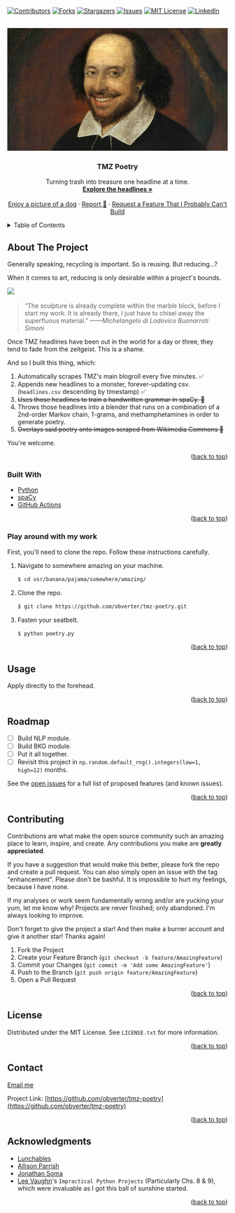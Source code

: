 <div id="top"></div>
<!--
*** Thanks for checking out the Best-README-Template. If you have a suggestion
*** that would make this better, please fork the repo and create a pull request
*** or simply open an issue with the tag "enhancement".
*** Don't forget to give the project a star!
*** Thanks again! Now go create something AMAZING! :D
-->

<!-- PROJECT SHIELDS -->
<!--
*** I'm using markdown "reference style" links for readability.
*** Reference links are enclosed in brackets [ ] instead of parentheses ( ).
*** See the bottom of this document for the declaration of the reference variables
*** for contributors-url, forks-url, etc. This is an optional, concise syntax you may use.
*** https://www.markdownguide.org/basic-syntax/#reference-style-links
-->
[![Contributors][contributors-shield]][contributors-url]
[![Forks][forks-shield]][forks-url]
[![Stargazers][stars-shield]][stars-url]
[![Issues][issues-shield]][issues-url]
[![MIT License][license-shield]][license-url]
[![LinkedIn][linkedin-shield]][linkedin-url]

<!-- PROJECT LOGO -->
<br />
<div align="center">
  <a href="https://github.com/obverter/tmz-poetry">
    <img src="images/willie.png">
  </a>

<h3 align="center">TMZ Poetry</h3>

  <p align="center">
    Turning trash into treasure one headline at a time.
    <br />
    <a href="headlines.csv"><strong>Explore the headlines »</strong></a>
    <br />
    <br />
    <a href="https://random.dog/">Enjoy a picture of a dog</a>
    ·
    <a href="https://github.com/obverter/tmz-poetry/issues">Report 🐛</a>
    ·
    <a href="https://github.com/obverter/tmz-poetry/issues">Request a Feature That I Probably Can't Build</a>
  </p>
</div>

<!-- TABLE OF CONTENTS -->
<details>
  <summary>Table of Contents</summary>
  <ol>
    <li>
      <a href="#about-the-project">About The Project</a>
      <ul>
        <li><a href="#built-with">Built With</a></li>
      </ul>
    </li>
    <li>
      <a href="#getting-started">Getting Started</a>
      <ul>
        <li><a href="#prerequisites">Prerequisites</a></li>
        <li><a href="#installation">Installation</a></li>
      </ul>
    </li>
    <li><a href="#usage">Usage</a></li>
    <li><a href="#roadmap">Roadmap</a></li>
    <li><a href="#contributing">Contributing</a></li>
    <li><a href="#license">License</a></li>
    <li><a href="#contact">Contact</a></li>
    <li><a href="#acknowledgments">Acknowledgments</a></li>
  </ol>
</details>

<!-- ABOUT THE PROJECT -->

## About The Project

<!--
[![Product Name Screen Shot][product-screenshot]](https://example.com) -->

<!-- Here's a blank template to get started: To avoid retyping too much info. Do a search and replace with your text editor for the following: `obverter`, `tmz-poetry`, `obverter`, `BenTylerElliott`, `obverter.com`, `ben`, `TMZ Poetry`, `Turning Trash Into Treasure` -->

Generally speaking, recycling is important. So is reusing. But reducing...?

When it comes to art, reducing is only desirable within a project's bounds.

<img src="https://news.artnet.com/app/news-upload/2018/01/TMNT_Michelangelo-10-1024x683.jpg"></img>

> “The sculpture is already complete within the marble block, before I start my work. It is already there, I just have to chisel away the superfluous material.”
> <cite>——Michelangelo di Lodovico Buonarroti Simoni</cite>

Once TMZ headlines have been out in the world for a day or three, they tend to fade from the zeitgeist. This is a shame.

And so I built this thing, which:

1. Automatically scrapes TMZ's main blogroll every five minutes. ✅
2. Appends new headlines to a monster, forever-updating csv. (`headlines.csv` descending by timestamp) ✅
3. <s>Uses those headlines to train a handwritten grammar in spaCy. 🔨</s>
4. Throws those headlines into a blender that runs on a combination of a 2nd-order Markov chain, 1-grams, and methamphetamines in order to generate poetry.
5. <s>Overlays said poetry onto images scraped from Wikimedia Commons 🔨</s>

You're welcome.

<p align="right">(<a href="#top">back to top</a>)</p>

### Built With

<!-- * [Next.js](https://nextjs.org/)
* [React.js](https://reactjs.org/)
* [Vue.js](https://vuejs.org/)
* [Angular](https://angular.io/)
* [Svelte](https://svelte.dev/)
* [Laravel](https://laravel.com)
* [Bootstrap](https://getbootstrap.com)
* [JQuery](https://jquery.com) -->

- [Python](https://python.org)
- [spaCy](https://spacy.io/)
- [GitHub Actions](https://github.com/features/actions)

<p align="right">(<a href="#top">back to top</a>)</p>

<!-- GETTING STARTED -->
<!-- ## Getting Started

This is an example of how you may give instructions on setting up your project locally.
To get a local copy up and running follow these simple example steps. -->

### Play around with my work

First, you'll need to clone the repo. Follow these instructions carefully.

1. Navigate to somewhere amazing on your machine.
   ```sh
   $ cd usr/banana/pajama/somewhere/amazing/
   ```
2. Clone the repo.
   ```sh
   $ git clone https://github.com/obverter/tmz-poetry.git
   ```
3. Fasten your seatbelt.
   ```sh
   $ python poetry.py
   ```

<p align="right">(<a href="#top">back to top</a>)</p>

<!-- USAGE EXAMPLES -->

## Usage

Apply directly to the forehead.

<!-- Use this space to show useful examples of how a project can be used. Additional screenshots, code examples and demos work well in this space. You may also link to more resources. -->

<!-- _For more examples, please refer to the [Documentation](https://example.com)_ -->

<p align="right">(<a href="#top">back to top</a>)</p>

<!-- ROADMAP -->

## Roadmap

- [ ] Build NLP module.
- [ ] Build BKG module.
- [ ] Put it all together.
- [ ] Revisit this project in `np.random.default_rng().integers(low=1, high=12)` months.

See the [open issues](https://github.com/obverter/tmz-poetry/issues) for a full list of proposed features (and known issues).

<p align="right">(<a href="#top">back to top</a>)</p>

<!-- CONTRIBUTING -->

## Contributing

Contributions are what make the open source community such an amazing place to learn, inspire, and create. Any contributions you make are **greatly appreciated**.

If you have a suggestion that would make this better, please fork the repo and create a pull request. You can also simply open an issue with the tag "enhancement". Please don't be bashful. It is impossible to hurt my feelings, because I have none.

If my analyses or work seem fundamentally wrong and/or are yucking your yum, let me know why! Projects are never finished; only abandoned. I'm always looking to improve.

Don't forget to give the project a star! And then make a burner account and give it another star! Thanks again!

1. Fork the Project
2. Create your Feature Branch (`git checkout -b feature/AmazingFeature`)
3. Commit your Changes (`git commit -m 'Add some AmazingFeature'`)
4. Push to the Branch (`git push origin feature/AmazingFeature`)
5. Open a Pull Request

<p align="right">(<a href="#top">back to top</a>)</p>

<!-- LICENSE -->

## License

Distributed under the MIT License. See `LICENSE.txt` for more information.

<p align="right">(<a href="#top">back to top</a>)</p>

<!-- CONTACT -->

## Contact

[Email me](ben@obverter.com)

Project Link: [https://github.com/obverter/tmz-poetry](https://github.com/obverter/tmz-poetry)

<p align="right">(<a href="#top">back to top</a>)</p>

<!-- ACKNOWLEDGMENTS -->

## Acknowledgments

- [Lunchables](https://lunchables.com)
- [Allison Parrish](https://github.com/aparrish)
- [Jonathan Soma](https://github.com/jsoma)
- [Lee Vaughn](https://github.com/LeeVaughn)'s `Impractical Python Projects` (Particularly Chs. 8 & 9), which were invaluable as I got this ball of sunshine started.

<!-- * []()
- []() -->

<p align="right">(<a href="#top">back to top</a>)</p>

<!-- MARKDOWN LINKS & IMAGES -->
<!-- https://www.markdownguide.org/basic-syntax/#reference-style-links -->

[contributors-shield]: https://img.shields.io/github/contributors/obverter/tmz-poetry.svg?style=for-the-badge
[contributors-url]: https://github.com/obverter/tmz-poetry/graphs/contributors
[forks-shield]: https://img.shields.io/github/forks/obverter/tmz-poetry.svg?style=for-the-badge
[forks-url]: https://github.com/obverter/tmz-poetry/network/members
[stars-shield]: https://img.shields.io/github/stars/obverter/tmz-poetry.svg?style=for-the-badge
[stars-url]: https://github.com/obverter/tmz-poetry/stargazers
[issues-shield]: https://img.shields.io/github/issues/obverter/tmz-poetry.svg?style=for-the-badge
[issues-url]: https://github.com/obverter/tmz-poetry/issues
[license-shield]: https://img.shields.io/github/license/obverter/tmz-poetry.svg?style=for-the-badge
[license-url]: https://github.com/obverter/tmz-poetry/blob/master/LICENSE.txt
[linkedin-shield]: https://img.shields.io/badge/-LinkedIn-black.svg?style=for-the-badge&logo=linkedin&colorB=555
[linkedin-url]: https://linkedin.com/in/BenTylerElliott
[product-screenshot]: images/screenshot.png
